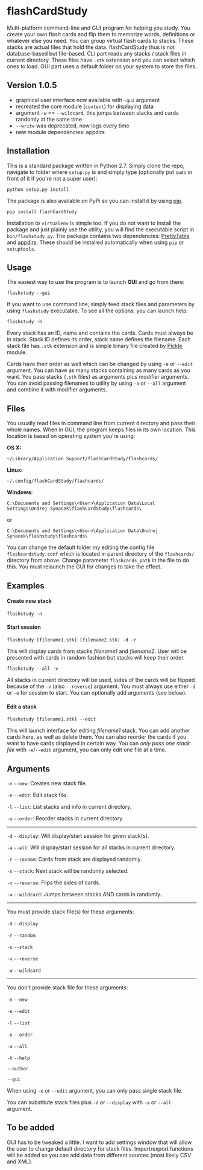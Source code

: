 # flashCardStudy

Multi-platform command-line and GUI program for helping you study. You create your own flash cards and flip them to memorize words, definitions or whatever else you need.
You can group virtual flash cards to stacks. These stacks are actual files that hold the data. flashCardStudy thus is not database-based but file-based.
CLI part reads any stacks / stack files in current directory. These files have `.stk` extension and you can select which ones to load.
GUI part uses a default folder on your system to store the files.

## Version 1.0.5

- graphical user interface now available with `-gui` argument
- recreated the core module (`content`) for displaying data
- argument `-w` == `--wildcard`, this jumps between stacks
  and cards randomly at the same time
- `--write` was deprecated, now logs every time
- new module dependencies: appdirs

## Installation

This is a standard package written in Python 2.7. Simply clone the repo, navigate to folder where `setup.py` is and simply type (optionally put `sudo` in front of it if you're not a super user):

	python setup.py install

The package is also available on PyPi so you can install it by using [pip](https://github.com/pypa/pip).

	pip install flashCardStudy

Installation to `virtualenv` is simple too. If you do not want to install the package and just plainly use the utility, you will find the executable script in `bin/flashstudy.py`. The package contains two dependencies: [PrettyTable](https://pypi.python.org/pypi/PrettyTable) and [appdirs](https://pypi.python.org/pypi/appdirs). These should be installed automatically when using `pip` or `setuptools`. 

## Usage

The easiest way to use the program is to launch __GUI__ and go from there:

	flashstudy --gui

If you want to use command line, simply feed stack files and parameters by using `flashstudy` executable. To see all the options, you can launch help:

	flashstudy -h

Every stack has an ID, name and contains the cards. Cards must always be in stack. Stack ID defines its order, stack name defines the filename. Each stack file has `.stk` extension and is simple binary file created by [Pickle](https://wiki.python.org/moin/UsingPickle) module.

Cards have their order as well which can be changed by using `-e` or `--edit` argument. You can have as many stacks containing as many cards as you want. You pass stacks (`.stk` files) as arguments plus modifier arguments. You can avoid passing filenames to utility by using `-a` or `--all` argument and combine it with modifier arguments.

## Files

You usually read files in command line from current directory and pass their whole names. When in GUI, the program keeps files in its own location. This location is based on operating system you're using:

__OS X:__ 

	~/Library/Application Support/flashCardStudy/flashcards/

__Linux:__

	~/.config/flashCardStudy/flashcards/

__Windows:__

	C:\Documents and Settings\<User>\Application Data\Local Settings\Ondrej Synacek\flashCardStudy\flashcards\

or

	C:\Documents and Settings\<User>\Application Data\Ondrej Synacek\flashstudy\flashcards\

You can change the default folder my editing the config file `flashcardstudy.conf` which is located in parent directory of the `flashcards/` directory from above. Change parameter `flashcards_path` in the file to do this.
You must relaunch the GUI for changes to take the effect.

## Examples

#### Create new stack

	flashstudy -n

#### Start session

	flashstudy [filename1.stk] [filename2.stk] -d -r

This will display cards from stacks _filename1_ and _filename2_. User will be presented with cards in random fashion but stacks will keep their order. 

	flashstudy --all -v

All stacks in current directory will be used, sides of the cards will be flipped because of the `-v` (also `--reverse`) argument.
You must always use either `-d` or `-a` for session to start. You can optionally add arguments (see below).

#### Edit a stack

	flashstudy [filename1.stk] --edit

This will launch interface for editing _filename1_ stack. You can add another cards here, as well as delete them. You can also reorder the cards if you want to have cards displayed in certain way. You can *only pass one stack file* with `-e`/`--edit` argument, you can only edit one file at a time.

## Arguments

`-n`  `--new`: Creates new stack file.

`-e`  `--edit`: Edit stack file.

`-l`  `--list`: List stacks and info in current directory.

`-o`  `--order`: Reorder stacks in current directory.

______


`-d`  `--display`: Will display/start session for given stack(s).

`-a`  `--all`: Will display/start session for all stacks in current directory.

`-r`  `--random`: Cards from stack are displayed randomly.

`-s`  `--stack`: Next stack will be randomly selected. 

`-v`  `--reverse`: Flips the sides of cards.

`-w`  `--wildcard`: Jumps between stacks AND cards in randomly.

______

You must provide stack file(s) for these arguments:

`-d`  `--display`

`-r`  `--random`

`-s`  `--stack`

`-v`  `--reverse`

`-w`  `--wildcard`


______

You don't provide stack file for these arguments:

`-n`  `--new`

`-e`  `--edit`

`-l`  `--list`

`-o`  `--order`

`-a`  `--all`

`-h`  `--help`

`--author`

`--gui`


When using `-e` or `--edit` argument, you can only pass single stack file.

You can substitute stack files plus `-d` or `--display` with `-a` or `--all` argument.

## To be added

GUI has to be tweaked a little. I want to add settings window that will allow the user to change default directory for stack files. Import/export functions will be added so you can add data from different sources (most likely CSV and XML).

